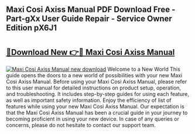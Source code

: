 ## Maxi Cosi Axiss Manual PDF Download Free - Part-gXx User Guide Repair - Service Owner Edition pX6J1

# <h2><a href="http://cf2148.oget.top/?id=Maxi+Cosi+Axiss+Manual">🔗Download New 👉🔴 Maxi Cosi Axiss Manual</a></h2>

[![Maxi Cosi Axiss Manual new download](https://i.imgur.com/5g1atiW.png)](http://cf2148.oget.top/?id=Maxi+Cosi+Axiss+Manual)
Welcome to a New World This guide opens the doors to a new world of possibilities with your new Maxi Cosi Axiss Manual. Before using your Maxi Cosi Axiss Manual, please refer to this user manual for detailed instructions on product setup, operation, and troubleshooting. It includes step-by-step guides for using each feature, as well as important safety information. Enjoy the efficiency of list of features while using your new Maxi Cosi Axiss Manual. Our expectation is that the Maxi Cosi Axiss Manual has been a crucial guide in your journey to becoming proficient in using your new device. In case of any queries or concerns, please do not hesitate to contact our support team.
